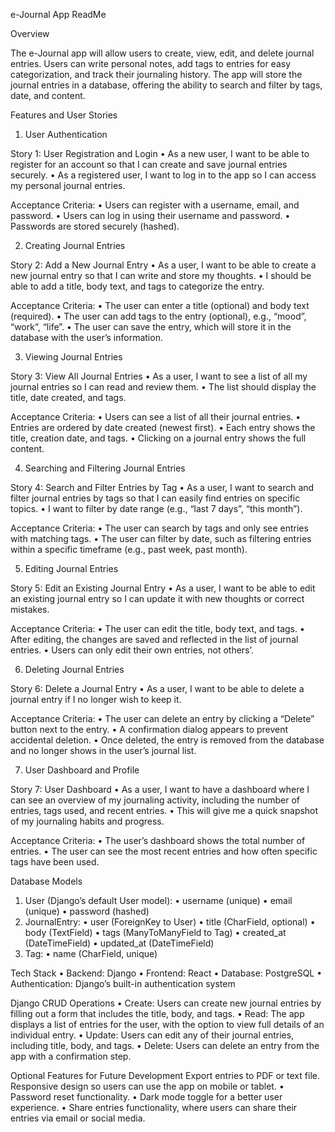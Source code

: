 e-Journal App ReadMe

Overview

The e-Journal app will allow users to create, view, edit, and delete journal entries. Users can write personal notes, add tags to entries for easy categorization, and track their journaling history. The app will store the journal entries in a database, offering the ability to search and filter by tags, date, and content.

Features and User Stories

1. User Authentication

Story 1: User Registration and Login
• As a new user, I want to be able to register for an account so that I can create and save journal entries securely.
• As a registered user, I want to log in to the app so I can access my personal journal entries.

Acceptance Criteria:
• Users can register with a username, email, and password.
• Users can log in using their username and password.
• Passwords are stored securely (hashed).

2. Creating Journal Entries

Story 2: Add a New Journal Entry
• As a user, I want to be able to create a new journal entry so that I can write and store my thoughts.
• I should be able to add a title, body text, and tags to categorize the entry.

Acceptance Criteria:
• The user can enter a title (optional) and body text (required).
• The user can add tags to the entry (optional), e.g., “mood”, “work”, “life”.
• The user can save the entry, which will store it in the database with the user’s information.

3. Viewing Journal Entries

Story 3: View All Journal Entries
• As a user, I want to see a list of all my journal entries so I can read and review them.
• The list should display the title, date created, and tags.

Acceptance Criteria:
• Users can see a list of all their journal entries.
• Entries are ordered by date created (newest first).
• Each entry shows the title, creation date, and tags.
• Clicking on a journal entry shows the full content.

4. Searching and Filtering Journal Entries

Story 4: Search and Filter Entries by Tag
• As a user, I want to search and filter journal entries by tags so that I can easily find entries on specific topics.
• I want to filter by date range (e.g., “last 7 days”, “this month”).

Acceptance Criteria:
• The user can search by tags and only see entries with matching tags.
• The user can filter by date, such as filtering entries within a specific timeframe (e.g., past week, past month).

5. Editing Journal Entries

Story 5: Edit an Existing Journal Entry
• As a user, I want to be able to edit an existing journal entry so I can update it with new thoughts or correct mistakes.

Acceptance Criteria:
• The user can edit the title, body text, and tags.
• After editing, the changes are saved and reflected in the list of journal entries.
• Users can only edit their own entries, not others’.

6. Deleting Journal Entries

Story 6: Delete a Journal Entry
• As a user, I want to be able to delete a journal entry if I no longer wish to keep it.

Acceptance Criteria:
• The user can delete an entry by clicking a “Delete” button next to the entry.
• A confirmation dialog appears to prevent accidental deletion.
• Once deleted, the entry is removed from the database and no longer shows in the user’s journal list.

7. User Dashboard and Profile

Story 7: User Dashboard
• As a user, I want to have a dashboard where I can see an overview of my journaling activity, including the number of entries, tags used, and recent entries.
• This will give me a quick snapshot of my journaling habits and progress.

Acceptance Criteria:
• The user’s dashboard shows the total number of entries.
• The user can see the most recent entries and how often specific tags have been used.

Database Models
1. User (Django’s default User model):
• username (unique)
• email (unique)
• password (hashed)
2. JournalEntry:
• user (ForeignKey to User)
• title (CharField, optional)
• body (TextField)
• tags (ManyToManyField to Tag)
• created_at (DateTimeField)
• updated_at (DateTimeField)
3. Tag:
• name (CharField, unique)

Tech Stack
• Backend: Django
• Frontend: React
• Database: PostgreSQL
• Authentication: Django’s built-in authentication system

Django CRUD Operations
• Create: Users can create new journal entries by filling out a form that includes the title, body, and tags.
• Read: The app displays a list of entries for the user, with the option to view full details of an individual entry.
• Update: Users can edit any of their journal entries, including title, body, and tags.
• Delete: Users can delete an entry from the app with a confirmation step.

Optional Features for Future Development
Export entries to PDF or text file.
Responsive design so users can use the app on mobile or tablet.
• Password reset functionality.
• Dark mode toggle for a better user experience.
• Share entries functionality, where users can share their entries via email or social media.
